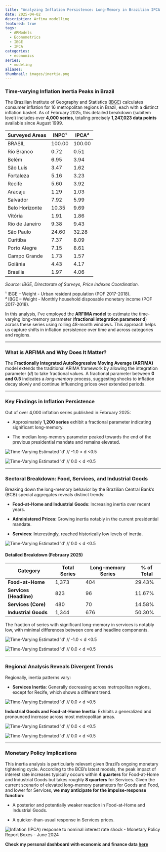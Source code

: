 ```yaml
---
title: "Analyzing Inflation Persistence: Long-Memory in Brazilian IPCA Subitems"
date: 2025-04-02
description: Arfima modelling
featured: true
tags:
  - ARModels
  - Econometrics
  - IBGE
  - IPCA
categories:
  - economics
series:
  - modeling
aliases: 
thumbnail: images/inertia.png
---
```

### **Time-varying Inflation Inertia Peaks in Brazil**

The Brazilian Institute of Geography and Statistics ([IBGE](www.ibge.gov.br)) calculates consumer inflation for 16 metropolitan regions in Brazil, each with a distinct inflation basket. As of February 2025, this detailed breakdown (subitem level) includes over **4,000 series**, totaling precisely **1,247,023 data points** available since August 1999.

| Surveyed Areas     | INPC¹ | IPCA² |
|--------------------|-------|-------|
| BRASIL             | 100.00 | 100.00 |
| Rio Branco         | 0.72  | 0.51  |
| Belém              | 6.95  | 3.94  |
| São Luís           | 3.47  | 1.62  |
| Fortaleza          | 5.16  | 3.23  |
| Recife             | 5.60  | 3.92  |
| Aracaju            | 1.29  | 1.03  |
| Salvador           | 7.92  | 5.99  |
| Belo Horizonte     | 10.35 | 9.69  |
| Vitória            | 1.91  | 1.86  |
| Rio de Janeiro     | 9.38  | 9.43  |
| São Paulo          | 24.60 | 32.28 |
| Curitiba           | 7.37  | 8.09  |
| Porto Alegre       | 7.15  | 8.61  |
| Campo Grande       | 1.73  | 1.57  |
| Goiânia            | 4.43  | 4.17  |
| Brasília           | 1.97  | 4.06  |

_Source: IBGE, Directorate of Surveys, Price Indexes Coordination._

¹ IBGE – Weight - Urban resident population (POF 2017-2018).  
² IBGE – Weight - Monthly household disposable monetary income (POF 2017-2018).


In this analysis, I've employed the **ARFIMA model** to estimate the time-varying long-memory parameter (**fractional integration parameter d**) across these series using rolling 48-month windows. This approach helps us capture shifts in inflation persistence over time and across categories and regions.

---

### **What is ARFIMA and Why Does It Matter?**

The **Fractionally Integrated AutoRegressive Moving Average (ARFIMA)** model extends the traditional ARIMA framework by allowing the integration parameter (_d_) to take fractional values. A fractional parameter between **0 and 0.5** indicates a _long-memory_ process, suggesting shocks to inflation decay slowly and continue influencing prices over extended periods.

---
### **Key Findings in Inflation Persistence**

Out of over 4,000 inflation series published in February 2025:

- Approximately **1,200 series** exhibit a fractional parameter indicating significant long-memory.
    
- The median long-memory parameter peaked towards the end of the previous presidential mandate and remains elevated.

![Time-Varying Estimated 'd'  //  -1.0 \< d \<0.5](/linearsim/post/images/ipca-inertia/file-20250402180934805.png)

![Time-Varying Estimated 'd'  //  0.0 \< d \<0.5](/linearsim/post/images/ipca-inertia/file-20250402180944245.png)

---

### **Sectoral Breakdown: Food, Services, and Industrial Goods**

Breaking down the long-memory behavior by the Brazilian Central Bank’s (BCB) special aggregates reveals distinct trends:

- **Food-at-Home and Industrial Goods**: Increasing inertia over recent years.
    
- **Administered Prices**: Growing inertia notably in the current presidential mandate.
    
- **Services**: Interestingly, reached historically low levels of inertia.

![Time-Varying Estimated 'd'  //  0.0 \< d \<0.5](/linearsim/post/images/ipca-inertia/file-20250402182155742.png)

#### **Detailed Breakdown (February 2025)**

|Category|Total Series|Long-memory Series|% of Total|
|---|---|---|---|
|**Food-at-Home**|1,373|404|29.43%|
|**Services (Headline)**|823|96|11.67%|
|**Services (Core)**|480|70|14.58%|
|**Industrial Goods**|1,344|676|50.30%|

The fraction of series with significant long-memory in services is notably low, with minimal differences between core and headline components.

![Time-Varying Estimated 'd'  //  -1.0 \< d \<0.5](/linearsim/post/images/ipca-inertia/file-20250402184552307.png)

![Time-Varying Estimated 'd'  //  0.0 \< d \<0.5](/linearsim/post/images/ipca-inertia/file-20250402184603211.png)

---
### **Regional Analysis Reveals Divergent Trends**

Regionally, inertia patterns vary:

- **Services Inertia**: Generally decreasing across metropolitan regions, except for Recife, which shows a different trend.

![Time-Varying Estimated 'd'  //  0.0 \< d \<0.5](/linearsim/post/images/ipca-inertia/file-20250402185329512.png)

**Industrial Goods and Food-at-Home Inertia**: Exhibits a generalized and pronounced increase across most metropolitan areas.

![Time-Varying Estimated 'd'  //  0.0 \< d \<0.5](/linearsim/post/images/ipca-inertia/file-20250402185515642.png)

![Time-Varying Estimated 'd'  //  0.0 \< d \<0.5](/linearsim/post/images/ipca-inertia/file-20250402185524827.png)

---

### **Monetary Policy Implications**

This inertia analysis is particularly relevant given Brazil’s ongoing monetary tightening cycle. According to the BCB’s latest models, the peak impact of interest rate increases typically occurs within **4 quarters** for Food-at-Home and Industrial Goods but takes roughly **8 quarters** for Services. Given the current scenario of elevated long-memory parameters for Goods and Food, and lower for Services, **we may anticipate for the impulse-response function**:

- A posterior and potentially weaker reaction in Food-at-Home and Industrial Goods.
    
- A quicker-than-usual response in Services prices.

![Inflation (IPCA) response to nominal interest rate shock - Monetary Policy Report Boxes - June 2024](/linearsim/post/images/ipca-inertia/file-20250402190835952.png)


**Check my personal dashboard with economic and finance data [here](https://lfpazevedo.pythonanywhere.com)**